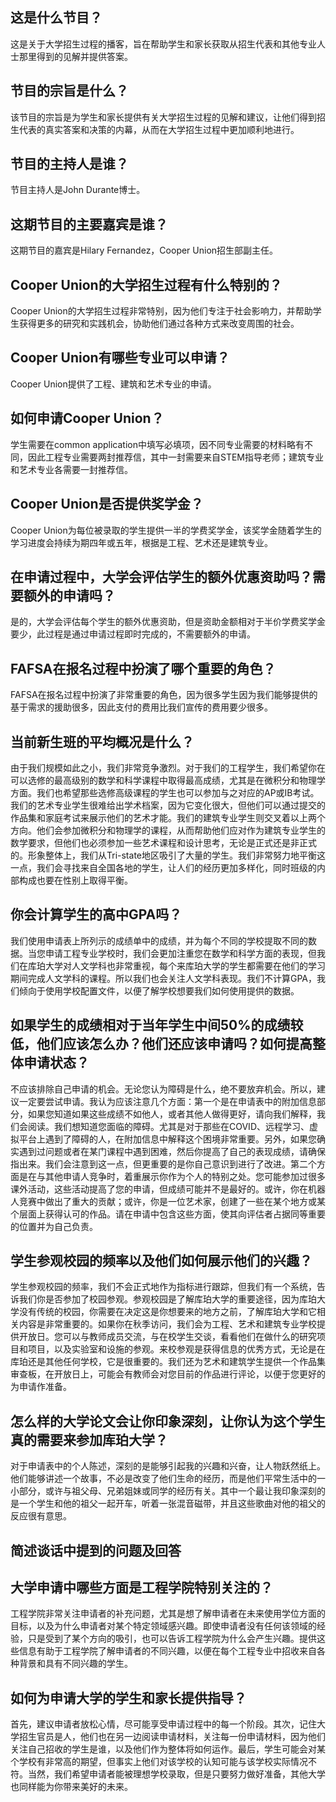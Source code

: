 
## 这是什么节目？ 

这是关于大学招生过程的播客，旨在帮助学生和家长获取从招生代表和其他专业人士那里得到的见解并提供答案。 


## 节目的宗旨是什么？ 

该节目的宗旨是为学生和家长提供有关大学招生过程的见解和建议，让他们得到招生代表的真实答案和决策的内幕，从而在大学招生过程中更加顺利地进行。 


## 节目的主持人是谁？ 

节目主持人是John Durante博士。 


## 这期节目的主要嘉宾是谁？ 

这期节目的嘉宾是Hilary Fernandez，Cooper Union招生部副主任。 


## Cooper Union的大学招生过程有什么特别的？ 

Cooper Union的大学招生过程非常特别，因为他们专注于社会影响力，并帮助学生获得更多的研究和实践机会，协助他们通过各种方式来改变周围的社会。 


## Cooper Union有哪些专业可以申请？ 

Cooper Union提供了工程、建筑和艺术专业的申请。 


## 如何申请Cooper Union？ 

学生需要在common application中填写必填项，因不同专业需要的材料略有不同，因此工程专业需要两封推荐信，其中一封需要来自STEM指导老师；建筑专业和艺术专业各需要一封推荐信。 


## Cooper Union是否提供奖学金？ 

Cooper Union为每位被录取的学生提供一半的学费奖学金，该奖学金随着学生的学习进度会持续为期四年或五年，根据是工程、艺术还是建筑专业。


## 在申请过程中，大学会评估学生的额外优惠资助吗？需要额外的申请吗？

是的，大学会评估每个学生的额外优惠资助，但是资助金额相对于半价学费奖学金要少，此过程是通过申请过程即时完成的，不需要额外的申请。


## FAFSA在报名过程中扮演了哪个重要的角色？

FAFSA在报名过程中扮演了非常重要的角色，因为很多学生因为我们能够提供的基于需求的援助很多，因此支付的费用比我们宣传的费用要少很多。


## 当前新生班的平均概况是什么？

由于我们规模如此之小，我们非常竞争激烈。对于我们的工程学生，我们希望你在可以选修的最高级别的数学和科学课程中取得最高成绩，尤其是在微积分和物理学方面。我们也希望那些选修高级课程的学生也可以参加与之对应的AP或IB考试。我们的艺术专业学生很难给出学术档案，因为它变化很大，但他们可以通过提交的作品集和家庭考试来展示他们的艺术才能。我们的建筑专业学生则交叉着以上两个方向。他们会参加微积分和物理学的课程，从而帮助他们应对作为建筑专业学生的数学要求，但他们也必须参加一些艺术课程和设计思考，无论是正式还是非正式的。形象整体上，我们从Tri-state地区吸引了大量的学生。我们非常努力地平衡这一点，我们会寻找来自全国各地的学生，让人们的经历更加多样化，同时班级的内部构成也要在性别上取得平衡。


## 你会计算学生的高中GPA吗？

我们使用申请表上所列示的成绩单中的成绩，并为每个不同的学校提取不同的数据。当您申请工程专业学校时，我们会更加注重您在数学和科学方面的表现，但我们在库珀大学对人文学科也非常重视，每个来库珀大学的学生都需要在他们的学习期间完成人文学科的课程。所以我们也会关注人文学科表现。我们不计算GPA，我们倾向于使用学校配置文件，以便了解学校想要我们如何使用提供的数据。


## 如果学生的成绩相对于当年学生中间50%的成绩较低，他们应该怎么办？他们还应该申请吗？如何提高整体申请状态？

不应该排除自己申请的机会。无论您认为障碍是什么，绝不要放弃机会。所以，建议一定要尝试申请。我认为应该注意几个方面：第一个是在申请表中的附加信息部分，如果您知道如果这些成绩不如他人，或者其他人做得更好，请向我们解释，我们会阅读。我们想知道您面临的障碍。尤其是对于那些在COVID、远程学习、虚拟平台上遇到了障碍的人，在附加信息中解释这个困境非常重要。另外，如果您确实遇到过问题或者在某门课程中遇到困难，然后你提高了自己的表现成绩，请确保指出来。我们会注意到这一点，但更重要的是你自己意识到进行了改进。第二个方面是在与其他申请人竞争时，着重展示你作为个人的特别之处。您可能参加过很多课外活动，这些活动提高了您的申请，但成绩可能并不是最好的。或许，你在机器人竞赛中做出了重大的贡献；或许，你是一位艺术家，创建了一些在某个地方或某个层面上获得认可的作品。请在申请中包含这些方面，使其向评估者占据同等重要的位置并为自己负责。


## 学生参观校园的频率以及他们如何展示他们的兴趣？

学生参观校园的频率，我们不会正式地作为指标进行跟踪，但我们有一个系统，告诉我们你是否参加了校园参观。参观校园是了解库珀大学的重要途径，因为库珀大学没有传统的校园，你需要在决定这是你想要来的地方之前，了解库珀大学和它相关内容是非常重要的。如果你在秋季访问，我们会为工程、艺术和建筑专业学校提供开放日。您可以与教师成员交流，与在校学生交谈，看看他们在做什么的研究项目和项目，以及实验室和设施的参观。来校参观是获得信息的优秀方式，无论是在库珀还是其他任何学校，它是很重要的。我们还为艺术和建筑学生提供一个作品集审查板，在开放日上，可能会有教师会对您目前的作品进行评论，以便于您更好的为申请作准备。


## 怎么样的大学论文会让你印象深刻，让你认为这个学生真的需要来参加库珀大学？

对于申请表中的个人陈述，深刻的是能够引起我的兴趣和兴奋，让人物跃然纸上。他们能够讲述一个故事，不必是改变了他们生命的经历，而是他们平常生活中的一小部分，或许与祖父母、兄弟姐妹或同学的经历有关。其中一个最让我印象深刻的是一个学生和他的祖父一起开车，听着一张混音磁带，并且这些歌曲对他的祖父的反应很有意思。


## 简述谈话中提到的问题及回答



## 大学申请中哪些方面是工程学院特别关注的？

工程学院非常关注申请者的补充问题，尤其是想了解申请者在未来使用学位方面的目标，以及为什么申请者对某个特定领域感兴趣。即使申请者没有任何该领域的经验，只是受到了某个方向的吸引，也可以告诉工程学院为什么会产生兴趣。提供这些信息有助于工程学院了解申请者的不同兴趣，以便在每个工程专业中招收来自各种背景和具有不同兴趣的学生。 

## 如何为申请大学的学生和家长提供指导？

首先，建议申请者放松心情，尽可能享受申请过程中的每一个阶段。其次，记住大学招生官员是人，他们也在另一边阅读申请材料，关注每一份申请材料，因为他们关注自己招收的学生是谁，以及他们作为整体将如何运作。最后，学生可能会对某个学校有非常高的期望，但事实上他们对该学校的认知可能与该学校实际情况不符。当然，我们希望申请者能被理想学校录取，但是只要努力做好准备，其他大学也同样能为你带来美好的未来。

